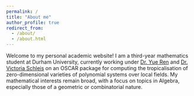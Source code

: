 ```yaml
---
permalink: /
title: "About me"
author_profile: true
redirect_from: 
  - /about/
  - /about.html
---
```


Welcome to my personal academic website! I am a third-year mathematics student at Durham University, currently working under [Dr. Yue Ren](https://www.yueren.de/) and [Dr. Victoria Schleis](https://victoriaschleis.github.io/index.html) on an OSCAR package for computing the tropicalisation of zero-dimensional varieties of polynomial systems over local fields. My mathematical interests remain broad, with a focus on topics in Algebra, especially those of a geometric or combinatorial nature.

